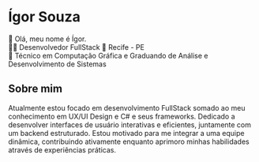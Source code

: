 # Ígor Souza

👋 Olá, meu nome é Ígor.  
👨‍💻 Desenvolvedor FullStack
🚩 Recife - PE  
🏅 Técnico em Computação Gráfica e Graduando de Análise e Desenvolvimento de Sistemas  

## Sobre mim
Atualmente estou focado em desenvolvimento FullStack somado ao meu conhecimento em UX/UI Design e C# e seus frameworks. Dedicado a desenvolver interfaces de usuário interativas e eficientes, juntamente com um backend estruturado. Estou motivado para me integrar a uma equipe dinâmica, contribuindo ativamente enquanto aprimoro minhas habilidades através de experiências práticas.

